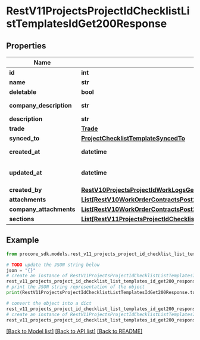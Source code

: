 # RestV11ProjectsProjectIdChecklistListTemplatesIdGet200Response


## Properties

Name | Type | Description | Notes
------------ | ------------- | ------------- | -------------
**id** | **int** | ID | [optional] 
**name** | **str** | Name | [optional] 
**deletable** | **bool** | Deletable | [optional] 
**company_description** | **str** | Company Description | [optional] 
**description** | **str** | Description | [optional] 
**trade** | [**Trade**](Trade.md) |  | [optional] 
**synced_to** | [**ProjectChecklistTemplateSyncedTo**](ProjectChecklistTemplateSyncedTo.md) |  | [optional] 
**created_at** | **datetime** | Timestamp of creation | [optional] 
**updated_at** | **datetime** | Timestamp of last update | [optional] 
**created_by** | [**RestV10ProjectsProjectIdWorkLogsGet200ResponseInnerCreatedBy**](RestV10ProjectsProjectIdWorkLogsGet200ResponseInnerCreatedBy.md) |  | [optional] 
**attachments** | [**List[RestV10WorkOrderContractsPost201ResponseAttachmentsInner]**](RestV10WorkOrderContractsPost201ResponseAttachmentsInner.md) | Attachments | [optional] 
**company_attachments** | [**List[RestV10WorkOrderContractsPost201ResponseAttachmentsInner]**](RestV10WorkOrderContractsPost201ResponseAttachmentsInner.md) | Attachments | [optional] 
**sections** | [**List[RestV11ProjectsProjectIdChecklistListTemplatesIdGet200ResponseAllOfSectionsInner]**](RestV11ProjectsProjectIdChecklistListTemplatesIdGet200ResponseAllOfSectionsInner.md) | Sections | [optional] 

## Example

```python
from procore_sdk.models.rest_v11_projects_project_id_checklist_list_templates_id_get200_response import RestV11ProjectsProjectIdChecklistListTemplatesIdGet200Response

# TODO update the JSON string below
json = "{}"
# create an instance of RestV11ProjectsProjectIdChecklistListTemplatesIdGet200Response from a JSON string
rest_v11_projects_project_id_checklist_list_templates_id_get200_response_instance = RestV11ProjectsProjectIdChecklistListTemplatesIdGet200Response.from_json(json)
# print the JSON string representation of the object
print(RestV11ProjectsProjectIdChecklistListTemplatesIdGet200Response.to_json())

# convert the object into a dict
rest_v11_projects_project_id_checklist_list_templates_id_get200_response_dict = rest_v11_projects_project_id_checklist_list_templates_id_get200_response_instance.to_dict()
# create an instance of RestV11ProjectsProjectIdChecklistListTemplatesIdGet200Response from a dict
rest_v11_projects_project_id_checklist_list_templates_id_get200_response_from_dict = RestV11ProjectsProjectIdChecklistListTemplatesIdGet200Response.from_dict(rest_v11_projects_project_id_checklist_list_templates_id_get200_response_dict)
```
[[Back to Model list]](../README.md#documentation-for-models) [[Back to API list]](../README.md#documentation-for-api-endpoints) [[Back to README]](../README.md)


